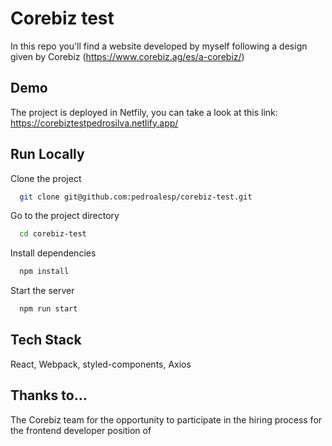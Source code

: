 
# Corebiz test

In this repo you'll find a website developed by myself following a design given by Corebiz (https://www.corebiz.ag/es/a-corebiz/)

## Demo

The project is deployed in Netfily, you can take a look at this link:
https://corebiztestpedrosilva.netlify.app/

## Run Locally

Clone the project

```bash
  git clone git@github.com:pedroalesp/corebiz-test.git
```

Go to the project directory

```bash
  cd corebiz-test
```

Install dependencies

```bash
  npm install
```

Start the server

```bash
  npm run start
```


## Tech Stack

React, Webpack, styled-components, Axios



## Thanks to...

The Corebiz team for the opportunity to participate in the hiring process for the frontend developer position of
